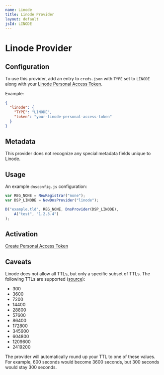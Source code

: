 ```yaml
---
name: Linode
title: Linode Provider
layout: default
jsId: LINODE
---
```

# Linode Provider

## Configuration

To use this provider, add an entry to `creds.json` with `TYPE` set to `LINODE`
along with your [Linode Personal Access Token](https://cloud.linode.com/profile/tokens).

Example:

```json
{
  "linode": {
    "TYPE": "LINODE",
    "token": "your-linode-personal-access-token"
  }
}
```

## Metadata
This provider does not recognize any special metadata fields unique to Linode.

## Usage
An example `dnsconfig.js` configuration:

```js
var REG_NONE = NewRegistrar("none");
var DSP_LINODE = NewDnsProvider("linode");

D("example.tld", REG_NONE, DnsProvider(DSP_LINODE),
    A("test", "1.2.3.4")
);
```

## Activation
[Create Personal Access Token](https://cloud.linode.com/profile/tokens)

## Caveats
Linode does not allow all TTLs, but only a specific subset of TTLs. The following TTLs are supported
([source](https://github.com/linode/manager/blob/master/src/domains/components/SelectDNSSeconds.js)):

- 300
- 3600
- 7200
- 14400
- 28800
- 57600
- 86400
- 172800
- 345600
- 604800
- 1209600
- 2419200

The provider will automatically round up your TTL to one of these values. For example, 600 seconds would become 3600
seconds, but 300 seconds would stay 300 seconds.
